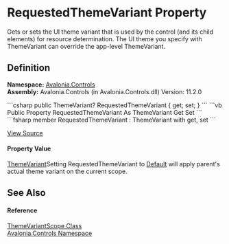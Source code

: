 # RequestedThemeVariant Property


Gets or sets the UI theme variant that is used by the control (and its child elements) for resource determination. The UI theme you specify with ThemeVariant can override the app-level ThemeVariant.



## Definition
**Namespace:** <a href="N_Avalonia_Controls">Avalonia.Controls</a>  
**Assembly:** Avalonia.Controls (in Avalonia.Controls.dll) Version: 11.2.0

<Tabs groupId="api-code-preview">
<TabItem value="csharp" label="C#">
```csharp
public ThemeVariant? RequestedThemeVariant { get; set; }
```
</TabItem>
<TabItem value="vb" label="VB">
```vb
Public Property RequestedThemeVariant As ThemeVariant
	Get
	Set
```
</TabItem>
<TabItem value="fsharp" label="F#">
```fsharp
member RequestedThemeVariant : ThemeVariant with get, set
```
</TabItem>
</Tabs>



<a href="https://github.com/AvaloniaUI/Avalonia/tree/master/src/Avalonia.Controls/ThemeVariantScope.cs#L27" title="View the source code">View Source</a>



#### Property Value
<a href="T_Avalonia_Styling_ThemeVariant">ThemeVariant</a>Setting RequestedThemeVariant to <a href="P_Avalonia_Styling_ThemeVariant_Default">Default</a> will apply parent's actual theme variant on the current scope.

## See Also


#### Reference
<a href="T_Avalonia_Controls_ThemeVariantScope">ThemeVariantScope Class</a>  
<a href="N_Avalonia_Controls">Avalonia.Controls Namespace</a>  

